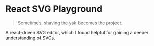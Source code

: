 # React SVG Playground

> Sometimes, shaving the yak becomes the project.

A react-driven SVG editor, which I found helpful for gaining a deeper
understanding of SVGs.
